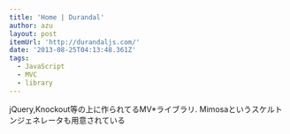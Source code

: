 ```yaml
---
title: 'Home | Durandal'
author: azu
layout: post
itemUrl: 'http://durandaljs.com/'
date: '2013-08-25T04:13:48.361Z'
tags:
  - JavaScript
  - MVC
  - library
---
```

jQuery,Knockout等の上に作られてるMV*ライブラリ.
Mimosaというスケルトンジェネレータも用意されている
